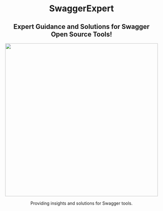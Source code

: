 <div align="center">
    <h1>SwaggerExpert</h1>
    <h2>Expert Guidance and Solutions for Swagger Open Source Tools!</h2>
    <img src="https://github.com/swaggerexpert/.github/assets/193286/beb92e81-2b1b-4592-b6f4-325bf67ad44a" width="500"  />
    <p> Providing insights and solutions for Swagger tools. </p>
</div>

